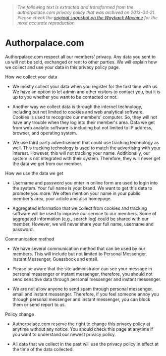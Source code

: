 > *The following text is extracted and transformed from the authorpalace.com privacy policy that was archived on 2013-04-21. Please check the [original snapshot on the Wayback Machine](https://web.archive.org/web/20130421035904id_/http%3A//www.authorpalace.com/index.php%3Fcustom%3Dyes%26TID%3Dprivacypolicy) for the most accurate reproduction.*

# Authorpalace.com

Authorpalace.com respect all our members' privacy. Any data you sent to us will not be sold, exchanged or rent to other parties. We will explain how we collect and use your data in this privacy policy page. 

How we collect your data

  * We mostly collect your data when you register for the first time with us. We have an option to let admin and other visitors to contact you, but it is up to you whether you want to be contacted or not.
  

  * Another way we collect data is through the internet technology, including but not limited to cookies and web analytical software. Cookies is used to recognize our members' computer. So, they will not have any trouble when they log into their member's area. Data we get from web analytic software is including but not limited to IP address, browser, and operating system.
  

  * We use third party advertisement that could use tracking technology as well. This tracking technology is used to match the advertising with your interest. However, this will not tracking your name. Additionally, our system is not integrated with their system. Therefore, they will never get the data we get from our member. 



  


How we use the data we get

  * Username and password you enter in online form are used to login into the system. Your full name is your brand. We want to get this data to promote you more. We often mention your name in your public member's area, your article and also homepage.
  

  * Aggregated information that we collect from cookies and tracking software will be used to improve our service to our members. Some of aggregated information (e.g., search log) could be shared with our member. However, we will never share your full name, username and password.



  


Communication method

  * We have several communication method that can be used by our members. This will include but not limited to Personal Messenger, Instant Messenger, Guessbook and email.
  

  * Please be aware that the site administrator can see your message in personal messenger or instant messenger, therefore, you should not send sensitive data through personal messenger and instant messenger.
  

  * We are not allow anyone to send spam through personal messenger, email and instant messenger. Therefore, if you feel someone annoy you through personal messenger and instant messenger, you can block them or send report to us.



  


Policy change

  * Authorpalace.com reserve the right to change this privacy policy at anytime without any notice. You should check this page at anytime if you want to understand our newest privacy policy.
  

  * All data that we collect in the past will use the privacy policy in effect at the time of the data collected.


